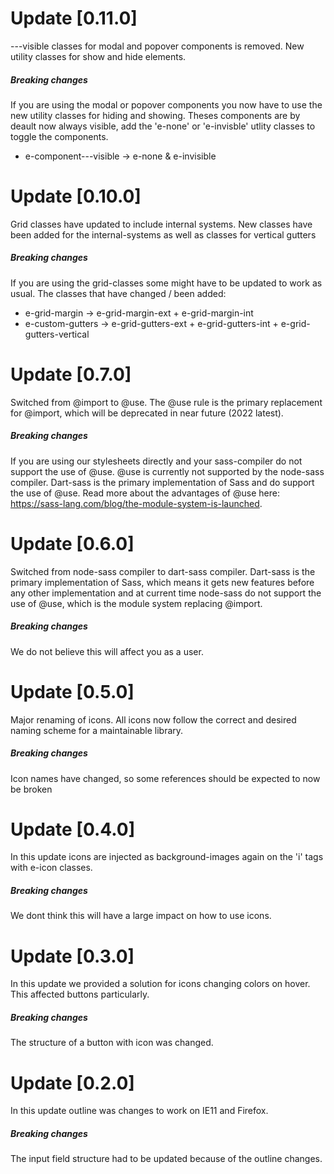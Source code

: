 # Update [0.11.0]

---visible classes for modal and popover components is removed.
New utility classes for show and hide elements.

##### Breaking changes

If you are using the modal or popover components you now have to use the new utility classes for hiding and showing.
Theses components are by deault now always visible, add the 'e-none' or 'e-invisble' utlity classes to toggle the components.

- e-component---visible -> e-none & e-invisible

# Update [0.10.0]

Grid classes have updated to include internal systems. New classes have been added for the internal-systems as
well as classes for vertical gutters

##### Breaking changes

If you are using the grid-classes some might have to be updated to work as usual. The classes that have
changed / been added:

- e-grid-margin -> e-grid-margin-ext + e-grid-margin-int
- e-custom-gutters -> e-grid-gutters-ext + e-grid-gutters-int + e-grid-gutters-vertical

# Update [0.7.0]

Switched from @import to @use. The @use rule is the primary replacement for @import, which will be deprecated
in near future (2022 latest).

##### Breaking changes

If you are using our stylesheets directly and your sass-compiler do not support the use of @use. @use is
currently not supported by the node-sass compiler. Dart-sass is the primary implementation of Sass and do
support the use of @use. Read more about the advantages of @use here:
https://sass-lang.com/blog/the-module-system-is-launched.

# Update [0.6.0]

Switched from node-sass compiler to dart-sass compiler. Dart-sass is the primary implementation of Sass, which
means it gets new features before any other implementation and at current time node-sass do not support the
use of @use, which is the module system replacing @import.

##### Breaking changes

We do not believe this will affect you as a user.

# Update [0.5.0]

Major renaming of icons. All icons now follow the correct and desired naming scheme for a maintainable
library.

##### Breaking changes

Icon names have changed, so some references should be expected to now be broken

# Update [0.4.0]

In this update icons are injected as background-images again on the 'i' tags with e-icon classes.

##### Breaking changes

We dont think this will have a large impact on how to use icons.

# Update [0.3.0]

In this update we provided a solution for icons changing colors on hover. This affected buttons particularly.

##### Breaking changes

The structure of a button with icon was changed.

# Update [0.2.0]

In this update outline was changes to work on IE11 and Firefox.

##### Breaking changes

The input field structure had to be updated because of the outline changes.

